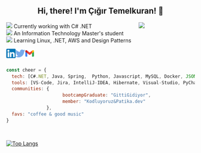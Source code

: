 <h2 align='center'> Hi, there! I'm Çığır Temelkuran! 👋 </h2>
<img align='right' src=https://media.giphy.com/media/mA1lWnH0loTFzWYoMl/source.gif?cid=790b76112a3a5e064e423b33885f9b52fa91749ff5fba7e5&rid=source.gif&ct=s" width="150">
<p><img src="https://media.giphy.com/media/QssGEmpkyEOhBCb7e1/giphy.gif" width="25"> Currently working with C# .NET </br><img src="https://media.giphy.com/media/JO4lo82apdtaltBhEN/source.gif" width="25"> An Information Technology Master's student </br><img src="https://media.giphy.com/media/U6M4L81SA1rVdfr8ZK/giphy.gif" width="25">  Learning Linux, .NET, AWS and Design Patterns 
</p>


[<img  width="25" src="social-media-logo/linkedin.png" align="left" />][linkedin]
[<img  width="25" src="social-media-logo/twitter.png" align="left" />][twitter]
[<img  width="25" src="social-media-logo/logo-gmail.png" align="left" />][gmail]

<br />
<br />
                                                                     

```javascript
const cheer = {
  tech: [C#.NET, Java, Spring,  Python, Javascript, MySQL, Docker, JSON, Git],
  tools: [VS-Code, Jira, IntelliJ-IDEA, Hibernate, Visual-Studio, PyCharm, Postman],
  communities: {
                     bootcampGraduate: "GittiGidiyor",
                     member: "Kodluyoruz&Patika.dev"                     
               },
  favs: "coffee & good music"
}
```
 <br />
                            
[![Top Langs](https://github-readme-stats.vercel.app/api/top-langs/?username=ctemelkuran&layout=compact&exclude_repo=cs50&exclude_repo=google-it-automation&theme=dark)](https://github.com/ctemelkuran/github-readme-stats)


[twitter]: https://www.twitter.com/cigirtemelkuran
[linkedin]: https://www.linkedin.com/in/ctemelkuran
[gmail]: mailto:ctemelkuran@gmail.com


